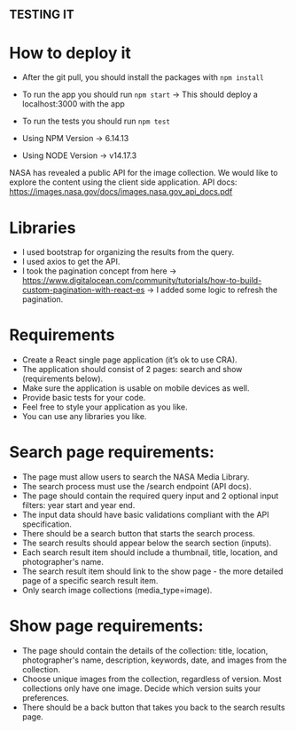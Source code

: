 ## TESTING IT

# How to deploy it

- After the git pull, you should install the packages with ```npm install```
- To run the app you should run ```npm start``` -> This should deploy a localhost:3000 with the app
- To run the tests you should run ```npm test```


- Using NPM Version -> 6.14.13
- Using NODE Version -> v14.17.3


NASA has revealed a public API for the image collection. We would like to explore the content
using the client side application.
API docs: https://images.nasa.gov/docs/images.nasa.gov_api_docs.pdf



# Libraries

- I used bootstrap for organizing the results from the query.
- I used axios to get the API.
- I took the pagination concept from here -> https://www.digitalocean.com/community/tutorials/how-to-build-custom-pagination-with-react-es -> I added some logic to refresh the pagination.


# Requirements

- Create a React single page application (it’s ok to use CRA).
- The application should consist of 2 pages: search and show (requirements below).
- Make sure the application is usable on mobile devices as well.
- Provide basic tests for your code.
- Feel free to style your application as you like.
- You can use any libraries you like.
# Search page requirements:
- The page must allow users to search the NASA Media Library.
- The search process must use the /search endpoint (API docs).
- The page should contain the required query input and 2 optional input filters: year start
and year end.
- The input data should have basic validations compliant with the API specification.
- There should be a search button that starts the search process.
- The search results should appear below the search section (inputs).
- Each search result item should include a thumbnail, title, location, and photographer's
name.
- The search result item should link to the show page - the more detailed page of a
specific search result item.
- Only search image collections (media_type=image).
# Show page requirements:
- The page should contain the details of the collection: title, location, photographer's
name, description, keywords, date, and images from the collection.
- Choose unique images from the collection, regardless of version. Most collections only
have one image. Decide which version suits your preferences.
- There should be a back button that takes you back to the search results page.
